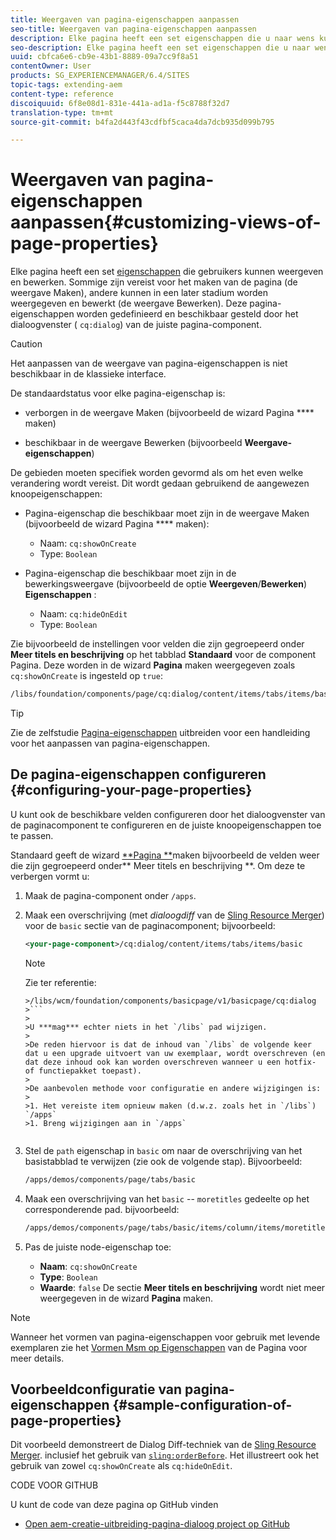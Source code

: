 ```yaml
---
title: Weergaven van pagina-eigenschappen aanpassen
seo-title: Weergaven van pagina-eigenschappen aanpassen
description: Elke pagina heeft een set eigenschappen die u naar wens kunt bewerken
seo-description: Elke pagina heeft een set eigenschappen die u naar wens kunt bewerken
uuid: cbfca6e6-cb9e-43b1-8889-09a7cc9f8a51
contentOwner: User
products: SG_EXPERIENCEMANAGER/6.4/SITES
topic-tags: extending-aem
content-type: reference
discoiquuid: 6f8e08d1-831e-441a-ad1a-f5c8788f32d7
translation-type: tm+mt
source-git-commit: b4fa2d443f43cdfbf5caca4da7dcb935d099b795

---
```



# Weergaven van pagina-eigenschappen aanpassen{#customizing-views-of-page-properties}

Elke pagina heeft een set [eigenschappen](/help/sites-authoring/editing-page-properties.md) die gebruikers kunnen weergeven en bewerken. Sommige zijn vereist voor het maken van de pagina (de weergave Maken), andere kunnen in een later stadium worden weergegeven en bewerkt (de weergave Bewerken). Deze pagina-eigenschappen worden gedefinieerd en beschikbaar gesteld door het dialoogvenster ( `cq:dialog`) van de juiste pagina-component.

>[!CAUTION]
>
>Het aanpassen van de weergave van pagina-eigenschappen is niet beschikbaar in de klassieke interface.

De standaardstatus voor elke pagina-eigenschap is:

* verborgen in de weergave Maken (bijvoorbeeld de wizard Pagina **** maken)

* beschikbaar in de weergave Bewerken (bijvoorbeeld **Weergave-eigenschappen**)

De gebieden moeten specifiek worden gevormd als om het even welke verandering wordt vereist. Dit wordt gedaan gebruikend de aangewezen knoopeigenschappen:

* Pagina-eigenschap die beschikbaar moet zijn in de weergave Maken (bijvoorbeeld de wizard Pagina **** maken):

   * Naam: `cq:showOnCreate`
   * Type: `Boolean`

* Pagina-eigenschap die beschikbaar moet zijn in de bewerkingsweergave (bijvoorbeeld de optie **Weergeven**/**Bewerken**) **Eigenschappen** :

   * Naam: `cq:hideOnEdit`
   * Type: `Boolean`

Zie bijvoorbeeld de instellingen voor velden die zijn gegroepeerd onder **Meer titels en beschrijving** op het tabblad **Standaard** voor de component Pagina. Deze worden in de wizard **Pagina** maken weergegeven zoals `cq:showOnCreate` is ingesteld op `true`:

```xml
/libs/foundation/components/page/cq:dialog/content/items/tabs/items/basic/items/column/items/moretitles
```

>[!TIP]
>
>Zie de zelfstudie [Pagina-eigenschappen](https://docs.adobe.com/content/help/en/experience-manager-learn/sites/developing/page-properties-technical-video-develop.html) uitbreiden voor een handleiding voor het aanpassen van pagina-eigenschappen.

## De pagina-eigenschappen configureren {#configuring-your-page-properties}

U kunt ook de beschikbare velden configureren door het dialoogvenster van de paginacomponent te configureren en de juiste knoopeigenschappen toe te passen.

Standaard geeft de wizard [**Pagina **](/help/sites-authoring/managing-pages.md#creating-a-new-page)maken bijvoorbeeld de velden weer die zijn gegroepeerd onder** Meer titels en beschrijving **. Om deze te verbergen vormt u:

1. Maak de pagina-component onder `/apps`.
1. Maak een overschrijving (met *dialoogdiff* van de [Sling Resource Merger](/help/sites-developing/sling-resource-merger.md)) voor de `basic` sectie van de paginacomponent; bijvoorbeeld:

   ```xml
   <your-page-component>/cq:dialog/content/items/tabs/items/basic
   ```

   >[!NOTE]
   >
   >Zie ter referentie:
   >
   >
   ```
   >/libs/wcm/foundation/components/basicpage/v1/basicpage/cq:dialog
   >```
   >
   >U ***mag*** echter niets in het `/libs` pad wijzigen.
   >
   >De reden hiervoor is dat de inhoud van `/libs` de volgende keer dat u een upgrade uitvoert van uw exemplaar, wordt overschreven (en dat deze inhoud ook kan worden overschreven wanneer u een hotfix- of functiepakket toepast).
   >
   >De aanbevolen methode voor configuratie en andere wijzigingen is:
   >
   >1. Het vereiste item opnieuw maken (d.w.z. zoals het in `/libs`) `/apps`
   >1. Breng wijzigingen aan in `/apps`


1. Stel de `path` eigenschap in `basic` om naar de overschrijving van het basistabblad te verwijzen (zie ook de volgende stap). Bijvoorbeeld:

   ```xml
   /apps/demos/components/page/tabs/basic
   ```

1. Maak een overschrijving van het `basic` -- `moretitles` gedeelte op het corresponderende pad. bijvoorbeeld:

   ```xml
   /apps/demos/components/page/tabs/basic/items/column/items/moretitles
   ```

1. Pas de juiste node-eigenschap toe:

   * **Naam**: `cq:showOnCreate`
   * **Type**: `Boolean`
   * **Waarde**: `false`
   De sectie **Meer titels en beschrijving** wordt niet meer weergegeven in de wizard **Pagina** maken.

>[!NOTE]
>
>Wanneer het vormen van pagina-eigenschappen voor gebruik met levende exemplaren zie het [Vormen Msm op Eigenschappen](/help/sites-developing/extending-msm.md#configuring-msm-locks-on-page-properties-touch-enabled-ui) van de Pagina voor meer details.

## Voorbeeldconfiguratie van pagina-eigenschappen {#sample-configuration-of-page-properties}

Dit voorbeeld demonstreert de Dialog Diff-techniek van de [Sling Resource Merger](/help/sites-developing/sling-resource-merger.md). inclusief het gebruik van [`sling:orderBefore`](/help/sites-developing/sling-resource-merger.md#properties). Het illustreert ook het gebruik van zowel `cq:showOnCreate` als `cq:hideOnEdit`.

CODE VOOR GITHUB

U kunt de code van deze pagina op GitHub vinden

* [Open aem-creatie-uitbreiding-pagina-dialoog project op GitHub](https://github.com/Adobe-Marketing-Cloud/aem-authoring-extension-page-dialog)
